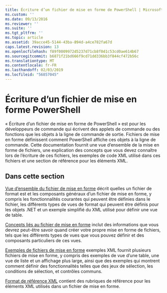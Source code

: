 ```yaml
---
title: Écriture d’un fichier de mise en forme de PowerShell | Microsoft Docs
ms.custom: ''
ms.date: 09/13/2016
ms.reviewer: ''
ms.suite: ''
ms.tgt_pltfrm: ''
ms.topic: article
ms.assetid: 39acce45-5144-43ba-894d-a4ce782fa67d
caps.latest.revision: 13
ms.openlocfilehash: f89f0009972d5237d71cb8f0d1c53cd0ae614b67
ms.sourcegitcommit: b6871f21bd666f9cd71dd336bb3f844cf472b56c
ms.translationtype: MT
ms.contentlocale: fr-FR
ms.lasthandoff: 02/03/2019
ms.locfileid: "56857045"
---
```

# <a name="writing-a-powershell-formatting-file"></a>Écriture d’un fichier de mise en forme PowerShell

« Écriture d’un fichier de mise en forme de PowerShell » est pour les développeurs de commande qui écrivent des applets de commande ou des fonctions que les objets à la ligne de commande de sortie. Fichiers de mise en forme définissent comment PowerShell affiche ces objets à la ligne de commande. Cette documentation fournit une vue d’ensemble de la mise en forme de fichiers, une explication des concepts que vous devez connaître lors de l’écriture de ces fichiers, les exemples de code XML utilisé dans ces fichiers et une section de référence pour les éléments XML.

## <a name="in-this-section"></a>Dans cette section

[Vue d’ensemble du fichier de mise en forme](./formatting-file-overview.md) décrit quelles un fichier de format est et les composants généraux d’un fichier de mise en forme, y compris les fonctionnalités courantes qui peuvent être définies dans le fichier, les différents types de vues de format qui peuvent être définis pour les objets .NET et un exemple simplifié du XML utilisé pour définir une vue de table.

[Concepts liés au fichier de mise en forme](./formatting-file-concepts.md) inclut des informations que vous devrez peut-être savoir quand créer votre propre mise en forme de fichiers, tels que les différents types de vues que vous pouvez définir et des composants particuliers de ces vues.

[Exemples de fichiers de mise en forme](./examples-of-formatting-files.md) exemples XML fournit plusieurs fichiers de mise en forme, y compris des exemples de vue d’une table, une vue de liste et un affichage plus large, ainsi que des exemples qui montrent comment définir des fonctionnalités telles que des jeux de sélection, les conditions de sélection, et contrôles communs.

[Format de référence XML](./format-schema-xml-reference.md) contient des rubriques de référence pour les éléments XML utilisés dans un fichier de mise en forme.
